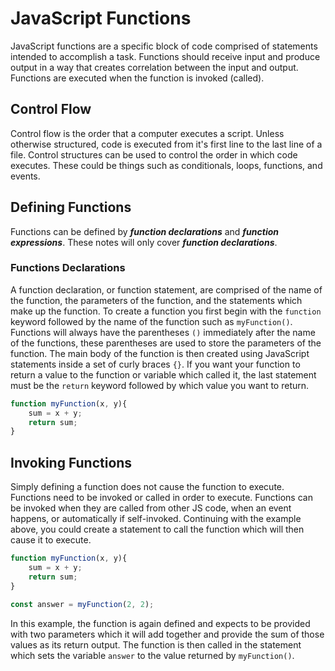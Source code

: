 # JavaScript Functions

JavaScript functions are a specific block of code comprised of statements intended to accomplish a task. Functions should receive input and produce output in a way that creates correlation between the input and output. Functions are executed when the function is invoked (called).

## Control Flow

Control flow is the order that a computer executes a script. Unless otherwise structured, code is executed from it's first line to the last line of a file. Control structures can be used to control the order in which code executes. These could be things such as conditionals, loops, functions, and events.

## Defining Functions

Functions can be defined by ***function declarations*** and ***function expressions***. These notes will only cover ***function declarations***.

### Functions Declarations

A function declaration, or function statement, are comprised of the name of the function, the parameters of the function, and the statements which make up the function. To create a function you first begin with the `function` keyword followed by the name of the function such as `myFunction()`. Functions will always have the parentheses `()` immediately after the name of the functions, these parentheses are used to store the parameters of the function. The main body of the function is then created using JavaScript statements inside a set of curly braces `{}`. If you want your function to return a value to the function or variable which called it, the last statement must be the `return` keyword followed by which value you want to return.

```js
function myFunction(x, y){
    sum = x + y;
    return sum;
}
```

## Invoking Functions

Simply defining a function does not cause the function to execute. Functions need to be invoked or called in order to execute. Functions can be invoked when they are called from other JS code, when an event happens, or automatically if self-invoked. Continuing with the example above, you could create a statement to call the function which will then cause it to execute.

```js
function myFunction(x, y){
    sum = x + y;
    return sum;
}

const answer = myFunction(2, 2);
```

In this example, the function is again defined and expects to be provided with two parameters which it will add together and provide the sum of those values as its return output. The function is then called in the statement which sets the variable `answer` to the value returned by `myFunction()`.

